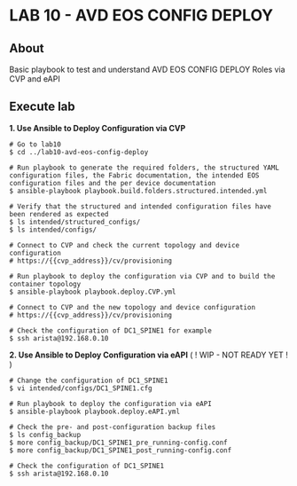 # LAB 10 - AVD EOS CONFIG DEPLOY

## About

Basic playbook to test and understand AVD EOS CONFIG DEPLOY Roles via CVP and eAPI

## Execute lab

__1. Use Ansible to Deploy Configuration via CVP__

```shell
# Go to lab10
$ cd ../lab10-avd-eos-config-deploy

# Run playbook to generate the required folders, the structured YAML configuration files, the Fabric documentation, the intended EOS configuration files and the per device documentation
$ ansible-playbook playbook.build.folders.structured.intended.yml

# Verify that the structured and intended configuration files have been rendered as expected
$ ls intended/structured_configs/
$ ls intended/configs/

# Connect to CVP and check the current topology and device configuration
# https://{{cvp_address}}/cv/provisioning

# Run playbook to deploy the configuration via CVP and to build the container topology
$ ansible-playbook playbook.deploy.CVP.yml

# Connect to CVP and the new topology and device configuration
# https://{{cvp_address}}/cv/provisioning

# Check the configuration of DC1_SPINE1 for example
$ ssh arista@192.168.0.10

```

__2. Use Ansible to Deploy Configuration via eAPI__ ( ! WIP - NOT READY YET ! )

```shell
# Change the configuration of DC1_SPINE1
$ vi intended/configs/DC1_SPINE1.cfg

# Run playbook to deploy the configuration via eAPI
$ ansible-playbook playbook.deploy.eAPI.yml

# Check the pre- and post-configuration backup files
$ ls config_backup
$ more config_backup/DC1_SPINE1_pre_running-config.conf
$ more config_backup/DC1_SPINE1_post_running-config.conf

# Check the configuration of DC1_SPINE1
$ ssh arista@192.168.0.10
```
